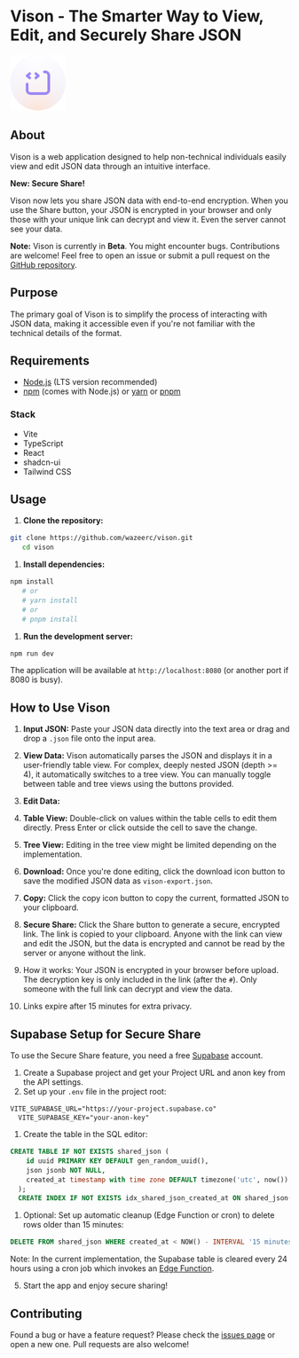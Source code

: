 # Vison - The Smarter Way to View, Edit, and Securely Share JSON

<img src="public\vison.svg" alt="Vison Logo" width="100">

## About

Vison is a web application designed to help non-technical individuals easily view and edit JSON data through an intuitive interface.

**New: Secure Share!**

Vison now lets you share JSON data with end-to-end encryption. When you use the Share button, your JSON is encrypted in your browser and only those with your unique link can decrypt and view it. Even the server cannot see your data.

**Note:** Vison is currently in **Beta**. You might encounter bugs. Contributions are welcome! Feel free to open an issue or submit a pull request on the [GitHub repository](https://github.com/wazeerc/vison).

## Purpose

The primary goal of Vison is to simplify the process of interacting with JSON data, making it accessible even if you're not familiar with the technical details of the format.

## Requirements

- [Node.js](https://nodejs.org/) (LTS version recommended)
- [npm](https://www.npmjs.com/) (comes with Node.js) or [yarn](https://yarnpkg.com/) or [pnpm](https://pnpm.io/)

### Stack

- Vite
- TypeScript
- React
- shadcn-ui
- Tailwind CSS

## Usage

1. **Clone the repository:**

```bash
git clone https://github.com/wazeerc/vison.git
   cd vison
```

1. **Install dependencies:**

```bash
npm install
   # or
   # yarn install
   # or
   # pnpm install
```

1. **Run the development server:**

```bash
npm run dev
```

The application will be available at `http://localhost:8080` (or another port if 8080 is busy).

## How to Use Vison

1. **Input JSON:** Paste your JSON data directly into the text area or drag and drop a `.json` file onto the input area.
2. **View Data:** Vison automatically parses the JSON and displays it in a user-friendly table view. For complex, deeply nested JSON (depth >= 4), it automatically switches to a tree view. You can manually toggle between table and tree views using the buttons provided.
3. **Edit Data:**

4. **Table View:** Double-click on values within the table cells to edit them directly. Press Enter or click outside the cell to save the change.

5. **Tree View:** Editing in the tree view might be limited depending on the implementation.

6. **Download:** Once you're done editing, click the download icon button to save the modified JSON data as `vison-export.json`.

7. **Copy:** Click the copy icon button to copy the current, formatted JSON to your clipboard.
8. **Secure Share:** Click the Share button to generate a secure, encrypted link. The link is copied to your clipboard. Anyone with the link can view and edit the JSON, but the data is encrypted and cannot be read by the server or anyone without the link.

9. How it works: Your JSON is encrypted in your browser before upload. The decryption key is only included in the link (after the `#`). Only someone with the full link can decrypt and view the data.

10. Links expire after 15 minutes for extra privacy.

## Supabase Setup for Secure Share

To use the Secure Share feature, you need a free [Supabase](https://supabase.com/) account.

1. Create a Supabase project and get your Project URL and anon key from the API settings.
2. Set up your `.env` file in the project root:

```env
VITE_SUPABASE_URL="https://your-project.supabase.co"
  VITE_SUPABASE_KEY="your-anon-key"
```

1. Create the table in the SQL editor:

```sql
CREATE TABLE IF NOT EXISTS shared_json (
    id uuid PRIMARY KEY DEFAULT gen_random_uuid(),
    json jsonb NOT NULL,
    created_at timestamp with time zone DEFAULT timezone('utc', now())
  );
  CREATE INDEX IF NOT EXISTS idx_shared_json_created_at ON shared_json(created_at);
```

1. Optional: Set up automatic cleanup (Edge Function or cron) to delete rows older than 15 minutes:

```sql
DELETE FROM shared_json WHERE created_at < NOW() - INTERVAL '15 minutes';
```

Note: In the current implementation, the Supabase table is cleared every 24 hours using a cron job which invokes an [Edge Function](https://supabase.com/docs/guides/functions).

5. Start the app and enjoy secure sharing!

## Contributing

Found a bug or have a feature request? Please check the [issues page](https://github.com/wazeerc/vison/issues) or open a new one. Pull requests are also welcome!
